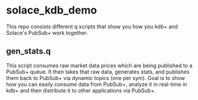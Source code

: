 # solace_kdb_demo

This repo consists different q scripts that show you how you kdb+ and Solace's PubSub+ work together.

## gen_stats.q
This script consumes raw market data prices which are being published to a PubSub+ queue. 
It then takes that raw data, generates stats, and publishes them back to PubSub+ via dynamic topics (one per sym).
Goal is to show how you can easily consume data from PubSub+, analyze it in real-time in kdb+ and then distribute it
to other applications via PubSub+.
